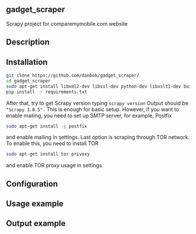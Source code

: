 ## gadget_scraper
Scrapy project for comparemymobile.com website
## Description
## Installation
```bash
git clone https://github.com/danbok/gadget_scraper/
cd gadget_scraper
sudo apt-get install libxml2-dev libssl-dev python-dev libxslt1-dev build-essential libffi-dev
pip install -r requirements.txt
```
After that, try to get Scrapy version typing `scrapy version`
Output should be `"Scrapy 1.0.5".`
This is enough for basic setup. However, if you want to enable mailing, you need to set up SMTP server, for example, Postfix
```bash
sudo apt-get install -y postfix
```
and enable mailing in settings.
Last option is scraping through TOR network. To enable this, you need to install TOR
```bash
sudo apt-get install tor privoxy
```
and enable TOR proxy usage in settings.
## Configuration
## Usage example
## Output example
